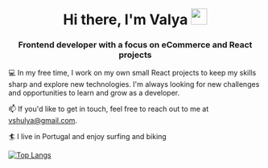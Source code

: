 <h1 align="center">Hi there, I'm Valya 
<img src="https://github.com/blackcater/blackcater/raw/main/images/Hi.gif" height="32"/></h1>
<h3 align="center">Frontend developer with a focus on eCommerce and React projects</h3>

💻 In my free time, I work on my own small React projects to keep my skills sharp and explore new technologies. I'm always looking for new challenges and opportunities to learn and grow as a developer.

📫 If you'd like to get in touch, feel free to reach out to me at vshulya@gmail.com.

:surfer: I live in Portugal and enjoy surfing and biking

[![Top Langs](https://github-readme-stats.vercel.app/api/top-langs/?username=anuraghazra&layout=compact)](https://github.com/vshulya/github-readme-stats)


